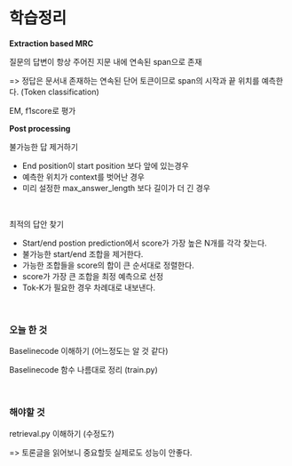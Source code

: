 # 학습정리

**Extraction based MRC**

질문의 답변이 항상 주어진 지문 내에 연속된 span으로 존재

=> 정답은 문서내 존재하는 연속된 단어 토큰이므로 span의 시작과 끝 위치를 예측한다. (Token classification)

EM, f1score로 평가



**Post processing**

불가능한 답 제거하기

- End position이 start position 보다 앞에 있는경우
- 예측한 위치가 context를 벗어난 경우
- 미리 설정한 max_answer_length 보다 길이가 더 긴 경우

​         

최적의 답안 찾기

- Start/end postion prediction에서 score가 가장 높은 N개를 각각 찾는다.
- 불가능한 start/end 조합을 제거한다.
- 가능한 조합들을 score의 합이 큰 순서대로 정렬한다.
- score가 가장 큰 조합을 최정 예측으로 선정
- Tok-K가 필요한 경우 차례대로 내보낸다.

​                

### 오늘 한 것

Baselinecode 이해하기 (어느정도는 알 것 같다)

Baselinecode 함수 나름대로 정리 (train.py)

​          

### 해야할 것

retrieval.py 이해하기 (수정도?)

=> 토론글을 읽어보니 중요할듯 실제로도 성능이 안좋다.